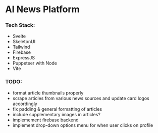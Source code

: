 # AI News Platform

### Tech Stack:
 * Svelte
 * SkeletonUI
 * Tailwind
 * Firebase
 * ExpressJS
 * Puppeteer with Node
 * Vite


### TODO:
 * format article thumbnails properly
 * scrape articles from various news sources and update card logos accordingly
 * fix padding & general formatting of articles
 * include supplementary images in articles?
 * implemement firebase backend
 * implement drop-down options menu for when user clicks on profile